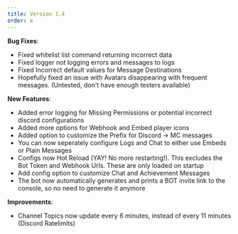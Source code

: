 ```yaml
---
title: Version 1.4
order: e
---
```

**Bug Fixes**:

* Fixed whitelist list command returning incorrect data
* Fixed logger not logging errors and messages to logs
* Fixed Incorrect default values for Message Destinations
* Hopefully fixed an issue with Avatars disappearing with frequent messages. (Untested, don't have enough testers available)

**New Features**:

* Added error logging for Missing Permissions or potential incorrect discord configurations
* Added more options for Webhook and Embed player icons
* Added option to customize the Prefix for Discord -> MC messages
* You can now seperately configure Logs and Chat to either use Embeds or Plain Messages
* Configs now Hot Reload (YAY! No more restarting!). This excludes the Bot Token and Webhook Urls. These are only loaded on startup
* Add config option to customize Chat and Achievement Messages
* The bot now automatically generates and prints a BOT invite link to the console, so no need to generate it anymore

**Improvements**:

* Channel Topics now update every 6 minutes, instead of every 11 minutes (Discord Ratelimits)

